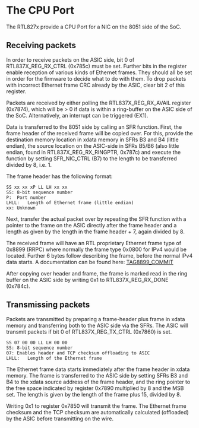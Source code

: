 # The CPU Port

The RTL827x provide a CPU Port for a NIC on the 8051 side of the SoC.

## Receiving packets
In order to receive packets on the ASIC side, bit 0 of RTL837X_REG_RX_CTRL
(0x785c) must be set. Further bits in the register enable reception of various
kinds of Ethernet frames. They should all be set in order for the firmware
to decide what to do with them. To drop packets with incorrect Ethernet frame CRC
already by the ASIC, clear bit 2 of this register.

Packets are received by either polling the RTL837X_REG_RX_AVAIL register
(0x7874), which will be > 0 if data is within a ring-buffer on the ASIC side
of the SoC. Alternatively, an interrupt can be triggered (EX1).

Data is transferred to the 8051 side by calling an SFR function. First, the
frame header of the received frame will be copied over. For this, provide
the destination memory location in xdata memory in SFRs B3 and B4 (little
endian), the source location on the ASIC-side in SFRs B5/B6 (also little
endian, found in RTL837X_REG_RX_RINGPTR, 0x787c) and execute the function
by setting SFR_NIC_CTRL (B7) to the length to be transferred divided by 8,
i.e. 1.

The frame header has the following format:
```
SS xx xx xP LL LH xx xx
SS:	8-bit sequence number
P:	Port number
LHLL:	Length of Ethernet frame (little endian)
xx:	Unknown
``` 

Next, transfer the actual packet over by repeating the SFR function with a
pointer to the frame on the ASIC directly after the frame header and a
length as given by the length in the frame header + 7, again divided by 8.

The received frame will have an RTL proprietary Ethernet frame type of
0x8899 (RRPC) where normally the frame type 0x0800 for IPv4 would be located.
Further 6 bytes follow describing the frame, before the normal IPv4 data
starts. A documentation can be found here:
[TAG8899_COMMIT](https://github.com/torvalds/linux/commit/1521d5adfc2b557e15f97283c8b7ad688c3ebc40)

After copying over header and frame, the frame is marked read in the ring
buffer on the ASIC side by writing 0x1 to RTL837X_REG_RX_DONE (0x784c).

## Transmissing packets
Packets are transmitted by preparing a frame-header plus frame in xdata memory
and transferring both to the ASIC side via the SFRs. The ASIC will transmit
packets if bit 0 of RTL837X_REG_TX_CTRL	(0x7860) is set.

```
SS 07 00 00 LL LH 00 00 
SS:	8-bit sequence number
07:	Enables header and TCP checksum offloading to ASIC
LHLL:	Length of the Ethernet frame
```
The Ethernet frame data starts immediately after the frame header in xdata
memory. The frame is transferred to the ASIC side by setting SFRs B3 and B4
to the xdata source address of the frame header, and the ring pointer to the
free space indicated by register 0x7890 multiplied by 8 and the MSB set.
The length is given by the length of the frame plus 15, divided by 8.

Writing 0x1 to register 0x7850 will transmit the frame. The Ethernet frame
checksum and the TCP checksum are automatically calculated (offloaded) by the
ASIC before transmitting on the wire.

